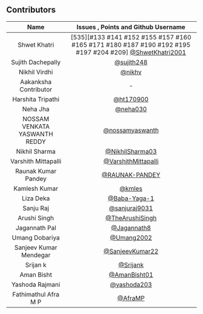 ## Contributors 



| Name                          |            Issues  ,  Points   and     Github Username                                 |
| :---------------------------: |:--------------------------------------------------------------------------------------:|
| Shwet Khatri                  |[535][#133 #141 #152 #155 #157 #160 #165 #171 #180 #187 #190 #192 #195 #197 #204 #209] [@ShwetKhatri2001](https://github.com/ShwetKhatri2001)|
| Sujith Dachepally             |                                           [@sujith248](https://www.github.com/sujith248)|
| Nikhil Virdhi                 |                                                   [@nikhv](https://www.github.com/nikhv)|
| Aakanksha Contributor         |                                                                      -                  |
| Harshita Tripathi             |                                             [@ht170900](https://www.github.com/ht170900)|
| Neha Jha                      |                                               [@neha030](https://www.github.com/neha030)|
| NOSSAM VENKATA YASWANTH REDDY |                                 [@nossamyaswanth](https://www.github.com/nossamyaswanth)|
| Nikhil Sharma                 |                                 [@NikhilSharma03](https://www.github.com/NikhilSharma03)|
| Varshith Mittapalli           |                         [@VarshithMittapalli](https://www.github.com/VarshithMittapalli)|
| Raunak Kumar Pandey           |                                   [@RAUNAK-PANDEY](https://www.github.com/RAUNAK-PANDEY)|
| Kamlesh Kumar                 |                                                   [@kmles](https://www.github.com/kmles)|
| Liza Deka                     |                                       [@Baba-Yaga-1](https://www.github.com/Baba-Yaga-1)|
| Sanju Raj                     |                                                 [@sanjuraj9031](https://www.github.com/)|
| Arushi Singh                  |                                 [@TheArushiSingh](https://www.github.com/TheArushiSingh)|
| Jagannath Pal                 |                                         [@Jagannath8](https://www.github.com/Jagannath8)|
| Umang Dobariya                |                                               [@Umang2002](https://github.com/Umang2002)|
| Sanjeev Kumar Mendegar        |                                     [@SanjeevKumar22](https://github.com/SanjeevKumar22)|
| Srijan k                      |                                                   [@Srijank](https://github.com/Srijank)|
| Aman Bisht                    |                                           [@AmanBisht01](https://github.com/AmanBisht01)|
| Yashoda Rajmani               |                                             [@yashoda203](https://github.com/yashoda203)|
| Fathimathul Afra M P          |                                                 [@AfraMP](https://www.github.com/AfraMP)|

